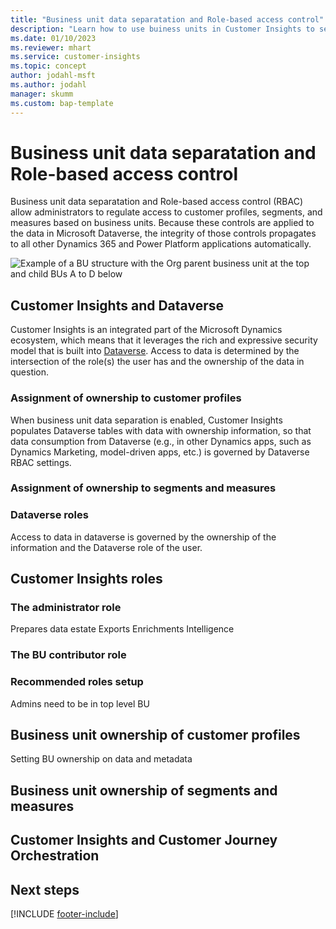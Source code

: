 ```yaml
---
title: "Business unit data separatation and Role-based access control"
description: "Learn how to use buiness units in Customer Insights to separate data."
ms.date: 01/10/2023
ms.reviewer: mhart
ms.service: customer-insights
ms.topic: concept
author: jodahl-msft
ms.author: jodahl
manager: skumm
ms.custom: bap-template
---
```


# Business unit data separatation and Role-based access control
Business unit data separatation and Role-based access control (RBAC) allow administrators to regulate access to customer profiles, segments, and measures based on business units. Because these controls are applied to the data in Microsoft Dataverse, the integrity of those controls propagates to all other Dynamics 365 and Power Platform applications automatically.


![Example of a BU structure with the Org parent business unit at the top and child BUs A to D below](media/ci-docs/media/BU_structure_example.png)


## Customer Insights and Dataverse
Customer Insights is an integrated part of the Microsoft Dynamics ecosystem, which means that it leverages the rich and expressive security model that is built into [Dataverse]([(https://learn.microsoft.com/en-us/power-platform/admin/wp-security-cds)]). Access to data is determined by the intersection of the role(s) the user has and the ownership of the data in question.

### Assignment of ownership to customer profiles
When business unit data separation is enabled, Customer Insights populates Dataverse tables with data with ownership information, so that data consumption from Dataverse (e.g., in other Dynamics apps, such as Dynamics Marketing, model-driven apps, etc.) is governed by Dataverse RBAC settings.

### Assignment of ownership to segments and measures



### Dataverse roles
Access to data in dataverse is governed by the ownership of the information and the Dataverse role of the user.

## Customer Insights roles

### The administrator role
Prepares data estate
Exports
Enrichments
Intelligence
### The BU contributor role

### Recommended roles setup
Admins need to be in top level BU

## Business unit ownership of customer profiles
Setting BU ownership on data and metadata

## Business unit ownership of segments and measures

## Customer Insights and Customer Journey Orchestration



## Next steps

[!INCLUDE [footer-include](includes/footer-banner.md)]
